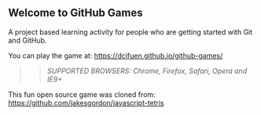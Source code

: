 ## Welcome to GitHub Games

A project based learning activity for people who are getting started with Git and GitHub.

You can play the game at: https://dcifuen.github.io/github-games/

>> _*SUPPORTED BROWSERS*: Chrome, Firefox, Safari, Opera and IE9+_

This fun open source game was cloned from: https://github.com/jakesgordon/javascript-tetris
